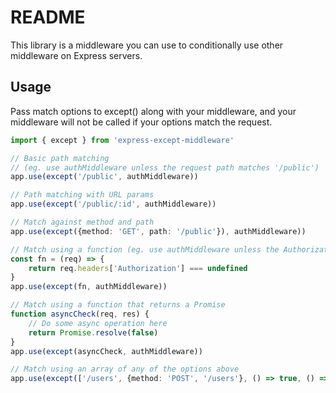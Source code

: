 # README

This library is a middleware you can use to conditionally use other middleware 
on Express servers.

## Usage

Pass match options to except() along with your middleware, and your middleware
will not be called if your options match the request.

```ts
import { except } from 'express-except-middleware'

// Basic path matching 
// (eg. use authMiddleware unless the request path matches '/public')
app.use(except('/public', authMiddleware))

// Path matching with URL params
app.use(except('/public/:id', authMiddleware))

// Match against method and path
app.use(except({method: 'GET', path: '/public'}), authMiddleware))

// Match using a function (eg. use authMiddleware unless the Authorization header is missing)
const fn = (req) => {
    return req.headers['Authorization'] === undefined
}
app.use(except(fn, authMiddleware))

// Match using a function that returns a Promise
function asyncCheck(req, res) {
    // Do some async operation here
    return Promise.resolve(false)
}
app.use(except(asyncCheck, authMiddleware))

// Match using an array of any of the options above
app.use(except(['/users', {method: 'POST', '/users'}, () => true, () => Promise.resolve(true)], auth))
```